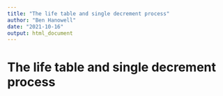 ```yaml
---
title: "The life table and single decrement process"
author: "Ben Hanowell"
date: "2021-10-16"
output: html_document
---
```


# The life table and single decrement process
